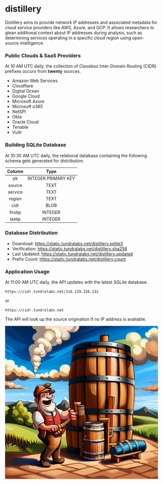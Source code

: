 # distillery

Distillery aims to provide network IP addresses and associated metadata for cloud service providers like AWS, Azure, and GCP. It allows researchers to glean additional context about IP addresses during analysis, such as determining services operating in a specific cloud region using open-source intelligence.

### Public Clouds & SaaS Providers

At 10 AM UTC daily, the collection of Classless Inter-Domain Routing (CIDR) prefixes occurs from **twenty** sources.

- Amazon Web Services
- Cloudflare
- Digital Ocean
- Google Cloud
- Microsoft Azure
- Microsoft o365
- NetSPI
- Okta
- Oracle Cloud
- Tenable
- Vultr

### Building SQLite Database

At 10:30 AM UTC daily, the relational database containing the following schema gets generated for distribution.

| Column | Type |
|:------:|:----:|
| pk | INTEGER PRIMARY KEY |
| source | TEXT |
| service | TEXT |
| region | TEXT |
| cidr | BLOB |
| firstip | INTEGER |
| lastip | INTEGER |

### Database Distribution

- Download: https://static.tundralabs.net/distillery.sqlite3
- Verification: https://static.tundralabs.net/distillery.sha256
- Last Updated: https://static.tundralabs.net/distillery.updated
- Prefix Count: https://static.tundralabs.net/distillery.count

### Application Usage

At 11:00 AM UTC daily, the API updates with the latest SQLite database.

```
https://cidr.tundralabs.net/116.129.226.132
```

or

```
https://cidr.tundralabs.net
```

The API will look up the source origination if no IP address is available.

![Distillery](images/distillery.png)
